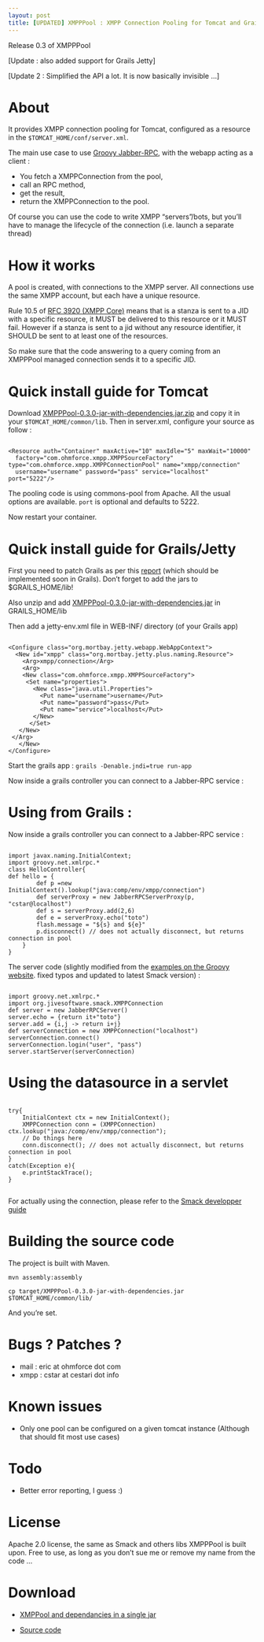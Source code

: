 ```yaml
---
layout: post
title: [UPDATED] XMPPPool : XMPP Connection Pooling for Tomcat and Grails/Jetty
---
```

<p>Release 0.3 of XMPPPool</p>

<p>[Update : also added support for Grails Jetty]</p>

<p>[Update 2 : Simplified the API a lot. It is now basically invisible &#8230;]</p>

<h1>About</h1>

<p>It provides XMPP connection pooling for Tomcat, configured as a resource in the <code>$TOMCAT_HOME/conf/server.xml</code>.</p>

<p>The main use case to use <a href="http://groovy.codehaus.org/Groovy+Jabber-RPC">Groovy Jabber-RPC</a>, with the webapp acting as a client :</p>

<ul>
<li>You fetch a XMPPConnection from the pool,</li>
<li>call an RPC method,</li>
<li>get the result,</li>
<li>return the XMPPConnection to the pool.</li>
</ul>

<p>Of course you can use the code to write XMPP &#8220;servers&#8221;/bots, but you&#8217;ll have to manage the lifecycle of the connection (i.e. launch a separate thread)</p>

<h1>How it works</h1>

<p>A pool is created, with connections to the XMPP server. All connections use the same XMPP account, but each have a unique resource.</p>

<p>Rule 10.5 of <a href="http://www.xmpp.org/rfcs/rfc3920.html#rules">RFC 3920 (XMPP Core)</a> means that is a stanza is sent to a JID with a specific resource, it MUST be delivered to this resource or it MUST fail.
However if a stanza is sent to a jid without any resource identifier, it SHOULD be sent to at least one of the resources.</p>

<p>So make sure that the code answering to a query coming from an XMPPPool managed connection sends it to a specific JID.</p>

<h1>Quick install guide for Tomcat</h1>

<p>Download <a href="/assets/2007/9/10/XMPPPool-0.3.0-jar-with-dependencies.jar.zip" title="XMPPPool-0.3.0-jar-with-dependencies.jar.zip">XMPPPool-0.3.0-jar-with-dependencies.jar.zip</a> and copy it in your <code>$TOMCAT_HOME/common/lib</code>.
Then in server.xml, configure your source as follow : </p>

<pre><code class="xml">
&lt;Resource auth="Container" maxActive="10" maxIdle="5" maxWait="10000"
  factory="com.ohmforce.xmpp.XMPPSourceFactory" type="com.ohmforce.xmpp.XMPPConnectionPool" name="xmpp/connection"
  username="username" password="pass" service="localhost" port="5222"/&gt;
</code></pre>

<p>The pooling code is using commons-pool from Apache. All the usual options are available. <code>port</code> is optional and defaults to 5222.</p>

<p>Now restart your container.</p>

<h1>Quick install guide for Grails/Jetty</h1>

<p>First you need to patch Grails as per this <a href="http://jira.codehaus.org/browse/GRAILS-1557">report</a> (which should be implemented soon in Grails). Don&#8217;t forget to add the jars to $GRAILS_HOME/lib!</p>

<p>Also unzip and add <a href="/assets/2007/9/10/XMPPPool-0.3.0-jar-with-dependencies.jar.zip" title="XMPPPool-0.3.0-jar-with-dependencies.jar.zip">XMPPPool-0.3.0-jar-with-dependencies.jar</a> in GRAILS_HOME/lib</p>

<p>Then add a jetty-env.xml file in WEB-INF/ directory (of your Grails app)</p>

<pre><code class="xml">
&lt;Configure class=&quot;org.mortbay.jetty.webapp.WebAppContext&quot;&gt;
  &lt;New id=&quot;xmpp&quot; class=&quot;org.mortbay.jetty.plus.naming.Resource&quot;&gt;
    &lt;Arg&gt;xmpp/connection&lt;/Arg&gt;
    &lt;Arg&gt;
    &lt;New class=&quot;com.ohmforce.xmpp.XMPPSourceFactory&quot;&gt;
     &lt;Set name=&quot;properties&quot;&gt;
       &lt;New class=&quot;java.util.Properties&quot;&gt;
         &lt;Put name=&quot;username&quot;&gt;username&lt;/Put&gt;
         &lt;Put name=&quot;password&quot;&gt;pass&lt;/Put&gt;
         &lt;Put name=&quot;service&quot;&gt;localhost&lt;/Put&gt;
       &lt;/New&gt;
      &lt;/Set&gt;
   &lt;/New&gt;
 &lt;/Arg&gt;
   &lt;/New&gt;
&lt;/Configure&gt;
</code></pre>

<p>Start the grails app : <code>grails -Denable.jndi=true run-app</code></p>

<p>Now inside a grails controller you can connect to a Jabber-RPC service :</p>

<h1>Using from Grails :</h1>

<p>Now inside a grails controller you can connect to a Jabber-RPC service :</p>

<pre><code class="groovy">
import javax.naming.InitialContext;
import groovy.net.xmlrpc.*
class HelloController{
def hello = {
        def p =new InitialContext().lookup("java:comp/env/xmpp/connection")
        def serverProxy = new JabberRPCServerProxy(p, "cstar@localhost")
        def s = serverProxy.add(2,6)
        def e = serverProxy.echo("toto")
        flash.message = "${s} and ${e}"
        p.disconnect() // does not actually disconnect, but returns connection in pool
    }
}
</code></pre>

<p>The server code (slightly modified from the <a href="http://groovy.codehaus.org/Groovy+Jabber-RPC">examples on the Groovy website</a>. fixed typos and updated to latest Smack version) :</p>

<pre><code class="groovy">
import groovy.net.xmlrpc.*
import org.jivesoftware.smack.XMPPConnection
def server = new JabberRPCServer()
server.echo = {return it+"toto"}
server.add = {i,j -&gt; return i+j}
def serverConnection = new XMPPConnection("localhost")
serverConnection.connect()
serverConnection.login("user", "pass")
server.startServer(serverConnection)
</code></pre>

<h1>Using the datasource in a servlet</h1>

<pre><code class="java">
try{
    InitialContext ctx = new InitialContext();
    XMPPConnection conn = (XMPPConnection) ctx.lookup("java:/comp/env/xmpp/connection");
    // Do things here
    conn.disconnect(); // does not actually disconnect, but returns connection in pool
}
catch(Exception e){
    e.printStackTrace();
}

</code></pre>

<p>For actually using the connection, please refer to the <a href="http://www.igniterealtime.org/projects/smack/documentation.jsp">Smack developper guide</a></p>

<h1>Building the source code</h1>

<p>The project is built with Maven. </p>

<p><code>mvn assembly:assembly</code></p>

<p><code>cp target/XMPPPool-0.3.0-jar-with-dependencies.jar $TOMCAT_HOME/common/lib/</code></p>

<p>And you&#8217;re set.</p>

<h1>Bugs ? Patches ?</h1>

<ul>
<li>mail : eric at ohmforce dot com</li>
<li>xmpp : cstar at cestari dot info</li>
</ul>

<h1>Known issues</h1>

<ul>
<li>Only one pool can be configured on a given tomcat instance (Although that should fit most use cases)</li>
</ul>

<h1>Todo</h1>

<ul>
<li>Better error reporting, I guess :)</li>
</ul>

<h1>License</h1>

<p>Apache 2.0 license, the same as Smack and others libs XMPPPool is built upon. Free to use, as long as you don&#8217;t sue me or remove my name from the code &#8230;</p>

<h1>Download</h1>

<ul>
<li><p><a href="/assets/2007/9/10/XMPPPool-0.3.0-jar-with-dependencies.jar.zip" title="XMPPPool-0.3.0-jar-with-dependencies.jar.zip">XMPPool and dependancies in a single jar</a></p></li>
<li><p><a href="/assets/2007/9/10/XMPPPool-0.3.0-src_1.zip" title="XMPPPool-0.3.0-src.zip">Source code</a></p></li>
</ul>      
